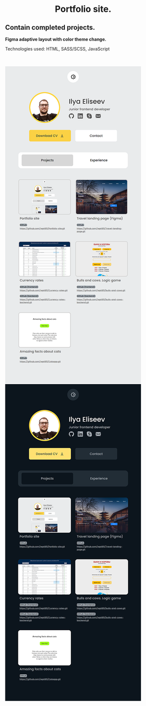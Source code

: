 <h1 align="center"> Portfolio site.</h1>
<h2> Contain completed projects.</h2>

**Figma adaptive layout with color theme change.**

<p>Technologies used: HTML, SASS/SCSS, JavaScript</p>
<br><br>
<a href="https://repti85.github.io/Portfolio-site">
  <img src="img/portfolio-fullscreen-light.png">
  <img src="img/portfolio-fullscreen-dark.png">
</a>
